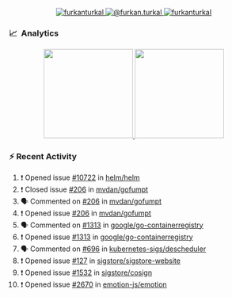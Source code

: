 <p align="center">
  <a href="https://linkedin.com/in/furkanturkal" target="blank">
    <img src="https://img.shields.io/badge/linkedin-%230077B5.svg?&style=for-the-badge&logo=linkedin&logoColor=white" alt="furkanturkal" />
  </a>
  <a href="https://medium.com/@furkan.turkal" target="blank">
    <img src="https://img.shields.io/badge/medium-%2312100E.svg?&style=for-the-badge&logo=medium&logoColor=white" alt="@furkan.turkal" />
  </a>
  <a href="https://twitter.com/furkanturkaI" target="blank">
    <img src="https://img.shields.io/badge/Twitter-1DA1F2?style=for-the-badge&logo=twitter&logoColor=white" alt="furkanturkaI" />
  </a>
</p>

### 📈 &nbsp;Analytics

<p align="center">
  <a href="https://coderstats.net/github/#Dentrax">
    <img height="180em" src="https://github-readme-stats-eight-theta.vercel.app/api?username=Dentrax&show_icons=true&theme=algolia&include_all_commits=true&count_private=true&line_height=26"/>
    <img height="180em" src="https://github-readme-stats-eight-theta.vercel.app/api/top-langs/?username=Dentrax&layout=compact&langs_count=8&theme=algolia&line_height=26"/>
  </a>
</p>

### :zap: Recent Activity

<!--START_SECTION:activity-->
1. ❗️ Opened issue [#10722](https://github.com/helm/helm/issues/10722) in [helm/helm](https://github.com/helm/helm)
2. ❗️ Closed issue [#206](https://github.com/mvdan/gofumpt/issues/206) in [mvdan/gofumpt](https://github.com/mvdan/gofumpt)
3. 🗣 Commented on [#206](https://github.com/mvdan/gofumpt/issues/206) in [mvdan/gofumpt](https://github.com/mvdan/gofumpt)
4. ❗️ Opened issue [#206](https://github.com/mvdan/gofumpt/issues/206) in [mvdan/gofumpt](https://github.com/mvdan/gofumpt)
5. 🗣 Commented on [#1313](https://github.com/google/go-containerregistry/issues/1313) in [google/go-containerregistry](https://github.com/google/go-containerregistry)
6. ❗️ Opened issue [#1313](https://github.com/google/go-containerregistry/issues/1313) in [google/go-containerregistry](https://github.com/google/go-containerregistry)
7. 🗣 Commented on [#696](https://github.com/kubernetes-sigs/descheduler/issues/696) in [kubernetes-sigs/descheduler](https://github.com/kubernetes-sigs/descheduler)
8. ❗️ Opened issue [#127](https://github.com/sigstore/sigstore-website/issues/127) in [sigstore/sigstore-website](https://github.com/sigstore/sigstore-website)
9. ❗️ Opened issue [#1532](https://github.com/sigstore/cosign/issues/1532) in [sigstore/cosign](https://github.com/sigstore/cosign)
10. ❗️ Opened issue [#2670](https://github.com/emotion-js/emotion/issues/2670) in [emotion-js/emotion](https://github.com/emotion-js/emotion)
<!--END_SECTION:activity-->
